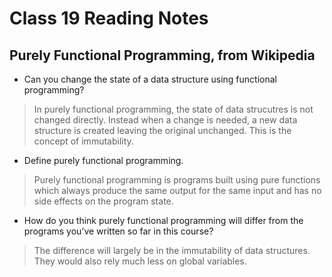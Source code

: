 # Class 19 Reading Notes

## Purely Functional Programming, from Wikipedia

- Can you change the state of a data structure using functional programming?

> In purely functional programming, the state of data strucutres is not changed directly.  Instead when a change is needed, a new data structure is created leaving the original unchanged.  This is the concept of immutability.

- Define purely functional programming.

> Purely functional programming is programs built using pure functions which always produce the same output for the same input and has no side effects on the program state.

- How do you think purely functional programming will differ from the programs you’ve written so far in this course?

> The difference will largely be in the immutability of data structures.  They would also rely much less on global variables.
